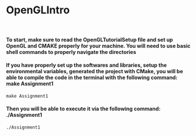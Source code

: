 # OpenGLIntro
<br/>

#### To start, make sure to read the OpenGLTutorialSetup file and set up OpenGL and CMAKE properly for your machine. You will need to use basic shell commands to properly navigate the directories
#### If you have properly set up the softwares and libraries, setup the environmental variables, generated the project with CMake, you will be able to compile the code in the terminal with the following command: make Assignment1
```
make Assignment1
```
#### Then you will be able to execute it via the following command: ./Assignment1
```
./Assignment1
```
